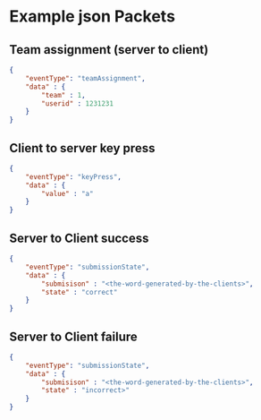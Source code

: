 
# Example json Packets

## Team assignment (server to client)

```json
{
    "eventType": "teamAssignment",
    "data" : {
        "team" : 1,
        "userid" : 1231231
    }
}
```


## Client to server key press

```json
{
    "eventType": "keyPress",
    "data" : {
        "value" : "a"
    }
}
```

## Server to Client success

```json
{
    "eventType": "submissionState",
    "data" : {
        "submisison" : "<the-word-generated-by-the-clients>",
        "state" : "correct"
    }
}
```

## Server to Client failure

```json
{
    "eventType": "submissionState",
    "data" : {
        "submisison" : "<the-word-generated-by-the-clients>",
        "state" : "incorrect>"
    }
}
```
